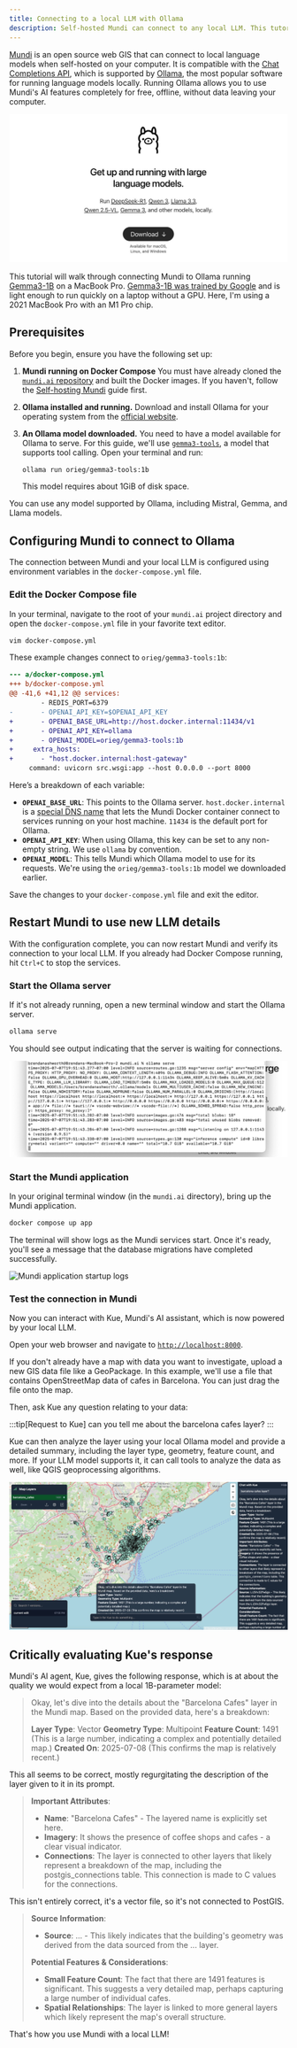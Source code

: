 ```yaml
---
title: Connecting to a local LLM with Ollama
description: Self-hosted Mundi can connect to any local LLM. This tutorial connects Kue to Gemma3-1B on a MacBook Pro
---
```


[Mundi](https://mundi.ai/) is an open source web GIS that can connect to local language models when
self-hosted on your computer. It is compatible with the
[Chat Completions API](https://ollama.com/blog/openai-compatibility),
which is supported by [Ollama](https://ollama.com/), the most popular software
for running language models locally. Running Ollama allows you to use Mundi's
AI features completely for free, offline, without data leaving your computer.

[![Ollama server logs showing it is running](../../../assets/ollama/ollama-website.jpg)](https://ollama.com)

This tutorial will walk through connecting Mundi to Ollama running
[Gemma3-1B](https://ollama.com/orieg/gemma3-tools:1b) on a MacBook Pro.
[Gemma3-1B was trained by Google](https://deepmind.google/models/gemma/gemma-3/)
and is light enough to run quickly on a laptop without a GPU. Here, I'm using
a 2021 MacBook Pro with an M1 Pro chip.

## Prerequisites

Before you begin, ensure you have the following set up:

1.  **Mundi running on Docker Compose** You must have already cloned the
    [`mundi.ai` repository](https://github.com/BuntingLabs/mundi.ai)
    and built the Docker images. If you haven't, follow the
    [Self-hosting Mundi](/deployments/self-hosting-mundi/) guide first.

2.  **Ollama installed and running.** Download and install Ollama for your
    operating system from the [official website](https://ollama.com).

3.  **An Ollama model downloaded.** You need to have a model available for
    Ollama to serve. For this guide, we'll use [`gemma3-tools`](https://ollama.com/orieg/gemma3-tools:1b),
    a model that supports tool
    calling. Open your terminal and run:
    ```bash
    ollama run orieg/gemma3-tools:1b
    ```
    This model requires about 1GiB of disk space.

You can use any model supported by Ollama, including Mistral, Gemma, and Llama models.

## Configuring Mundi to connect to Ollama

The connection between Mundi and your local LLM is configured using environment
variables in the `docker-compose.yml` file.

### Edit the Docker Compose file

In your terminal, navigate to the root of your `mundi.ai` project directory and
open the `docker-compose.yml` file in your favorite text editor.

```bash
vim docker-compose.yml
```

These example changes connect to `orieg/gemma3-tools:1b`:

```diff
--- a/docker-compose.yml
+++ b/docker-compose.yml
@@ -41,6 +41,12 @@ services:
        - REDIS_PORT=6379
-       - OPENAI_API_KEY=$OPENAI_API_KEY
+       - OPENAI_BASE_URL=http://host.docker.internal:11434/v1
+       - OPENAI_API_KEY=ollama
+       - OPENAI_MODEL=orieg/gemma3-tools:1b
+     extra_hosts:
+       - "host.docker.internal:host-gateway"
     command: uvicorn src.wsgi:app --host 0.0.0.0 --port 8000
```


Here’s a breakdown of each variable:

*   **`OPENAI_BASE_URL`**: This points to the Ollama server.
    `host.docker.internal` is a [special DNS name](https://docs.docker.com/desktop/features/networking/)
    that lets the Mundi Docker
    container connect to services running on your host machine. `11434` is the
    default port for Ollama.
*   **`OPENAI_API_KEY`**: When using Ollama, this key can be set to any non-empty
    string. We use `ollama` by convention.
*   **`OPENAI_MODEL`**: This tells Mundi which Ollama model to use for its
    requests. We're using the `orieg/gemma3-tools:1b` model we downloaded earlier.

Save the changes to your `docker-compose.yml` file and exit the editor.

## Restart Mundi to use new LLM details

With the configuration complete, you can now restart Mundi and verify its
connection to your local LLM. If you already had Docker Compose running,
hit `Ctrl+C` to stop the services.

### Start the Ollama server

If it's not already running, open a new terminal window and start the Ollama
server.

```bash
ollama serve
```

You should see output indicating that the server is waiting for connections.

![Ollama server logs showing it is running](../../../assets/ollama/ollama-serve.jpg)

### Start the Mundi application

In your original terminal window (in the `mundi.ai` directory), bring up the Mundi
application.

```bash
docker compose up app
```

The terminal will show logs as the Mundi services start. Once it's ready, you'll
see a message that the database migrations have completed successfully.

![Mundi application startup logs](../../../assets/selfhost/apponline.jpg)

### Test the connection in Mundi

Now you can interact with Kue, Mundi's AI assistant, which is now powered by
your local LLM.

Open your web browser and navigate to [`http://localhost:8000`](http://localhost:8000).

If you don't already have a map with data you want to investigate, upload a new GIS data
file like a GeoPackage. In this example, we'll use a file that contains OpenStreetMap data
of cafes in Barcelona. You can just drag the file onto the map.

Then, ask Kue any question relating to your data:

:::tip[Request to Kue]
can you tell me about the barcelona cafes layer?
:::

Kue can then analyze the layer using your local Ollama model and provide a
detailed summary, including the layer type, geometry, feature count, and
more. If your LLM model supports it, it can call tools to analyze the data
as well, like QGIS geoprocessing algorithms.

![Kue's response detailing the Barcelona cafes layer](../../../assets/ollama/llm-response.jpg)

## Critically evaluating Kue's response

Mundi's AI agent, Kue, gives the following response, which is at about
the quality we would expect from a local 1B-parameter model:

> Okay, let's dive into the details about the "Barcelona Cafes" layer
> in the Mundi map. Based on the provided data, here's a breakdown:
>
> **Layer Type**: Vector
> **Geometry Type**: Multipoint
> **Feature Count**: 1491 (This is a large number, indicating a complex and potentially detailed map.)
> **Created On**: 2025-07-08 (This confirms the map is relatively recent.)

This all seems to be correct, mostly regurgitating the description of the layer
given to it in its prompt.

> **Important Attributes**:
> *   **Name**: "Barcelona Cafes" - The layered name is explicitly set here.
> *   **Imagery**: It shows the presence of coffee shops and cafes - a clear visual indicator.
> *   **Connections**: The layer is connected to other layers that likely represent a breakdown
> of the map, including the postgis_connections table. This connection is made to C values for
> the connections.

This isn't entirely correct, it's a vector file, so it's not connected to PostGIS.

> **Source Information**:
> *   **Source**: ... - This likely indicates that the building's geometry was derived from the data sourced from the ... layer.
>
> **Potential Features & Considerations**:
> *   **Small Feature Count**: The fact that there are 1491 features is significant. This suggests a very detailed map, perhaps capturing a large number of individual cafes.
> *   **Spatial Relationships**: The layer is linked to more general layers which likely represent the map's overall structure.

That's how you use Mundi with a local LLM!
